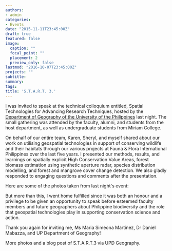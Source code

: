 ```yaml
---
authors:
- admin
categories:
- Events
date: "2015-11-11T23:45:00Z"
draft: true
featured: false
image:
  caption: ""
  focal_point: ""
  placement: 2
  preview_only: false
lastmod: "2016-10-07T23:45:00Z"
projects: ""
subtitle:
summary:
tags:
title: 'S.T.A.R.T. 3.'
---
```

I was invited to speak at the technical colloquium entitled, Spatial Technologies for Advancing Research Techniques, hosted by the [Department of Geography of the University of the Philippines](http://www.geog.upd.edu.ph/) last night. The small gathering was attended by the faculty, alumni, and students from the host department, as well as undergraduate students from Miriam College.

On behalf of our entire team, Karen, Sheryl, and myself shared about our work on utilising geospatial technologies in support of conserving wildlife and their habitats through our various projects at Fauna & Flora International Philippines over the last five years. I presented our methods, results, and learnings on spatially explicit High Conservation Value Areas, forest biomass estimation using synthetic aperture radar, species distribution modelling, and forest and mangrove cover change detection. We also gladly responded to engaging questions and comments after the presentation.

Here are some of the photos taken from last night's event:


But more than this, I went home fulfilled since it was both an honour and a privilege to be given an opportunity to speak before esteemed faculty members and future geographers about Philippine biodiversity and the role that geospatial technologies play in supporting conservation science and action.

Thank you again for inviting me, Ms Maria Simeona Martinez, Dr Daniel Mabazza, and UP Department of Geography!

More photos and a blog post of S.T.A.R.T.3 via UPD Geography.